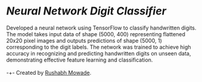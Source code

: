 # ***Neural Network Digit Classifier***
Developed a neural network using TensorFlow to classify handwritten digits. The model takes input data of shape (5000, 400) representing flattened 20x20 pixel images and outputs predictions of shape (5000, 1) corresponding to the digit labels. The network was trained to achieve high accuracy in recognizing and predicting handwritten digits on unseen data, demonstrating effective feature learning and classification.
<br><br> -+- Created by [Rushabh Mowade](https://github.com/RushabhMowade).





